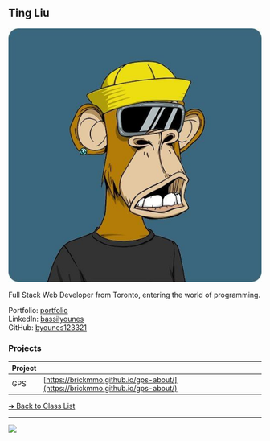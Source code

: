 <style>@import url("//readme.codeadam.ca/readme.css");</style>

## Ting Liu

![Ting Liu](../images/unlimitedting.jpg)

Full Stack Web Developer from Toronto, entering the world of programming.

Portfolio: [portfolio](https://bassilyounes.com)  
LinkedIn: [bassilyounes](https://www.linkedin.com/in/ting-liu-full-stack/)  
GitHub: [byounes123321](https://github.com/unlimitedTing)  

### Projects

| Project | |
| - | - |
| GPS | [https://brickmmo.github.io/gps-about/](https://brickmmo.github.io/gps-about/) |

[&#10132; Back to Class List](/)

---

<a href="https://brickmmo.com">
<img src="https://brickmmo.com/images/brickmmo-logo-horizontal.jpg" width="100">
</a>
